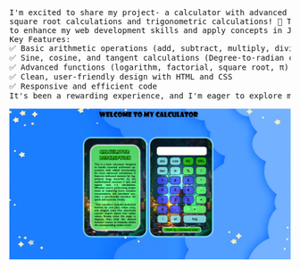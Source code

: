 <pre>I'm excited to share my project- a calculator with advanced features like logarithms, factorials,a π (pi) button, <br>square root calculations and trigonometric calculations! 🌟 This project was a fantastic opportunity <br>to enhance my web development skills and apply concepts in JavaScript for interactive functionality.
Key Features:
✅ Basic arithmetic operations (add, subtract, multiply, divide)
✅ Sine, cosine, and tangent calculations (Degree-to-radian conversion)
✅ Advanced functions (logarithm, factorial, square root, π)
✅ Clean, user-friendly design with HTML and CSS
✅ Responsive and efficient code
It's been a rewarding experience, and I'm eager to explore more in the realm of web development! ✨</pre>

<img src="https://github.com/Gurumeet-Saini/Calculator/blob/main/MY%20CALCULATOR.png" alt="Calculator" width="900">
